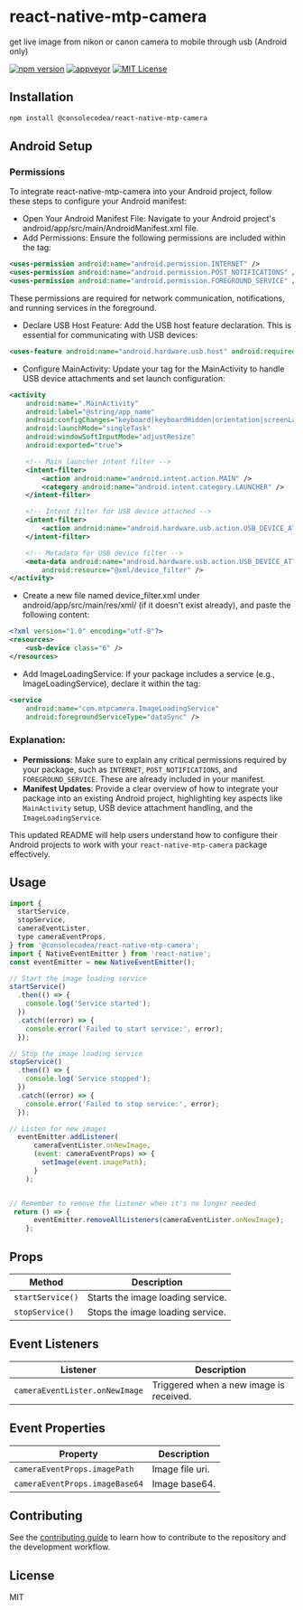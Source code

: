 # react-native-mtp-camera

get live image from nikon or canon camera to mobile through usb (Android only)

[![npm version](https://img.shields.io/npm/v/@consolecodea/react-native-mtp-camera.svg)](https://www.npmjs.com/package/@consolecodea/react-native-mtp-camera)
[![appveyor](https://ci.appveyor.com/api/projects/status/foon3b5reptapqgo/branch/main?svg=true)](https://ci.appveyor.com/project/abhi3691/react-native-mtp-camera)
[![MIT License](https://img.shields.io/badge/License-MIT-green.svg)](https://choosealicense.com/licenses/mit/)

## Installation

```sh
npm install @consolecodea/react-native-mtp-camera

```

## Android Setup

### Permissions

To integrate react-native-mtp-camera into your Android project, follow these steps to configure your Android manifest:

- Open Your Android Manifest File:
  Navigate to your Android project's android/app/src/main/AndroidManifest.xml file.
- Add Permissions:
  Ensure the following permissions are included within the <manifest> tag:

```xml
<uses-permission android:name="android.permission.INTERNET" />
<uses-permission android:name="android.permission.POST_NOTIFICATIONS" />
<uses-permission android:name="android.permission.FOREGROUND_SERVICE" />

```

These permissions are required for network communication, notifications, and running services in the foreground.

- Declare USB Host Feature:
  Add the USB host feature declaration. This is essential for communicating with USB devices:

```xml
<uses-feature android:name="android.hardware.usb.host" android:required="true" />
```

- Configure MainActivity:
  Update your <activity> tag for the MainActivity to handle USB device attachments and set launch configuration:

```xml
<activity
    android:name=".MainActivity"
    android:label="@string/app_name"
    android:configChanges="keyboard|keyboardHidden|orientation|screenLayout|screenSize|smallestScreenSize|uiMode"
    android:launchMode="singleTask"
    android:windowSoftInputMode="adjustResize"
    android:exported="true">

    <!-- Main launcher intent filter -->
    <intent-filter>
        <action android:name="android.intent.action.MAIN" />
        <category android:name="android.intent.category.LAUNCHER" />
    </intent-filter>

    <!-- Intent filter for USB device attached -->
    <intent-filter>
        <action android:name="android.hardware.usb.action.USB_DEVICE_ATTACHED" />
    </intent-filter>

    <!-- Metadata for USB device filter -->
    <meta-data android:name="android.hardware.usb.action.USB_DEVICE_ATTACHED"
        android:resource="@xml/device_filter" />
</activity>
```

- Create a new file named device_filter.xml under android/app/src/main/res/xml/ (if it doesn't exist already), and paste the following content:

```xml
<?xml version="1.0" encoding="utf-8"?>
<resources>
    <usb-device class="6" />
</resources>
```

- Add ImageLoadingService:
  If your package includes a service (e.g., ImageLoadingService), declare it within the <application> tag:

```xml
<service
    android:name="com.mtpcamera.ImageLoadingService"
    android:foregroundServiceType="dataSync" />

```

### Explanation:

- **Permissions**: Make sure to explain any critical permissions required by your package, such as `INTERNET`, `POST_NOTIFICATIONS`, and `FOREGROUND_SERVICE`. These are already included in your manifest.
- **Manifest Updates**: Provide a clear overview of how to integrate your package into an existing Android project, highlighting key aspects like `MainActivity` setup, USB device attachment handling, and the `ImageLoadingService`.

This updated README will help users understand how to configure their Android projects to work with your `react-native-mtp-camera` package effectively.

## Usage

```js
import {
  startService,
  stopService,
  cameraEventLister,
  type cameraEventProps,
} from '@consolecodea/react-native-mtp-camera';
import { NativeEventEmitter } from 'react-native';
const eventEmitter = new NativeEventEmitter();

// Start the image loading service
startService()
  .then(() => {
    console.log('Service started');
  })
  .catch((error) => {
    console.error('Failed to start service:', error);
  });

// Stop the image loading service
stopService()
  .then(() => {
    console.log('Service stopped');
  })
  .catch((error) => {
    console.error('Failed to stop service:', error);
  });

// Listen for new images
  eventEmitter.addListener(
      cameraEventLister.onNewImage,
      (event: cameraEventProps) => {
        setImage(event.imagePath);
      }
    );


// Remember to remove the listener when it's no longer needed
 return () => {
      eventEmitter.removeAllListeners(cameraEventLister.onNewImage);
    };
```

## Props

| Method           | Description                       |
| ---------------- | --------------------------------- |
| `startService()` | Starts the image loading service. |
| `stopService()`  | Stops the image loading service.  |

## Event Listeners

| Listener                       | Description                             |
| ------------------------------ | --------------------------------------- |
| `cameraEventLister.onNewImage` | Triggered when a new image is received. |

## Event Properties

| Property                       | Description     |
| ------------------------------ | --------------- |
| `cameraEventProps.imagePath`   | Image file uri. |
| `cameraEventProps.imageBase64` | Image base64.   |

## Contributing

See the [contributing guide](CONTRIBUTING.md) to learn how to contribute to the repository and the development workflow.

## License

MIT
